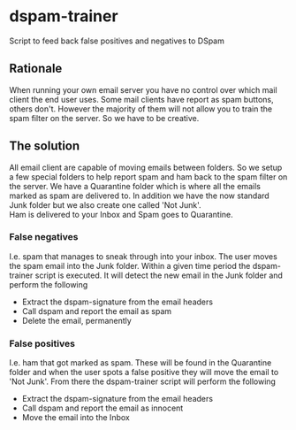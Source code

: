 # dspam-trainer

Script to feed back false positives and negatives to DSpam

## Rationale
When running your own email server you have no control over which mail client the end user uses. Some mail clients have report as spam buttons, others don't. However the majority of them will not allow you to train the spam filter on the server. So we have to be creative.

## The solution
All email client are capable of moving emails between folders. So we setup a few special folders to help report spam and ham back to the spam filter on the server. 
We have a Quarantine folder which is where all the emails marked as spam are delivered to. In addition we have the now standard Junk folder but we also create one called 'Not Junk'.  
Ham is delivered to your Inbox and Spam goes to Quarantine.
### False negatives
I.e. spam that manages to sneak through into your inbox. The user moves the spam email into the Junk folder. Within a given time period the dspam-trainer script is executed. It will detect the new email in the Junk folder and perform the following

 - Extract the dspam-signature from the email headers
 - Call dspam and report the email as spam
 - Delete the email, permanently

### False positives
I.e. ham that got marked as spam. These will be found in the Quarantine folder and when the user spots a false positive they will move the email to 'Not Junk'. From there the dspam-trainer script will perform the following

- Extract the dspam-signature from the email headers
- Call dspam and report the email as innocent
- Move the email into the Inbox 

